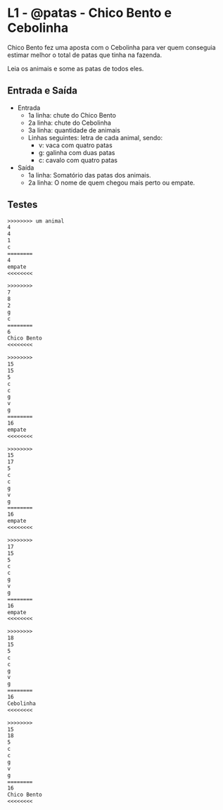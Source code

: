 # L1 - @patas - Chico Bento e Cebolinha

Chico Bento fez uma aposta com o Cebolinha para ver quem conseguia estimar melhor o total de patas que tinha na fazenda.

Leia os animais e some as patas de todos eles.

## Entrada e Saída

- Entrada
  - 1a linha: chute do Chico Bento
  - 2a linha: chute do Cebolinha
  - 3a linha: quantidade de animais
  - Linhas seguintes: letra de cada animal, sendo:
    - v: vaca com quatro patas
    - g: galinha com duas patas
    - c: cavalo com quatro patas
- Saída
  - 1a linha: Somatório das patas dos animais.
  - 2a linha: O nome de quem chegou mais perto ou empate.

## Testes

```txt
>>>>>>>> um animal
4
4
1
c
========
4
empate
<<<<<<<<

>>>>>>>>
7
8
2
g
c
========
6
Chico Bento
<<<<<<<<

>>>>>>>>
15
15
5
c
c
g
v
g
========
16
empate
<<<<<<<<

>>>>>>>>
15
17
5
c
c
g
v
g
========
16
empate
<<<<<<<<

>>>>>>>>
17
15
5
c
c
g
v
g
========
16
empate
<<<<<<<<

>>>>>>>>
18
15
5
c
c
g
v
g
========
16
Cebolinha
<<<<<<<<

>>>>>>>>
15
18
5
c
c
g
v
g
========
16
Chico Bento
<<<<<<<<
```
